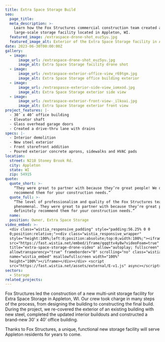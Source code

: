 ```yaml
---
title: Extra Space Storage Build
seo:
  page_title:
  meta_description: >-
    Learn how the Fox Structures commercial construction team created a
    large-scale storage facility located in Appleton, WI.
  featured_image: /extraspace-drone-shot_euz5yu.jpg
  featured_image_alt: Exterior of the Extra Space Storage facility in Appleton, WI
date: 2023-06-30T00:00:00Z
gallery:
  - image:
      image_url: /extraspace-drone-shot_euz5yu.jpg
      image_alt: Extra Space Storage facility drone shot
  - image:
      image_url: /extraspace-exterior-office-view_r69tgm.jpg
      image_alt: Extra Space Storage office building exterior
  - image:
      image_url: /extraspasce-exterior-side-view_iomxod.jpg
      image_alt: Extra Space Storage exterior side view
  - image:
      image_url: /extraspace-exterior-front-view-_ilkoai.jpg
      image_alt: Extra Space Storage exterior front view
project_features: |-
  - 30’ x 40’ office building
  - Elevator shaft
  - Glass overhead garage doors
  - Created a drive-thru lane with drains 
specs: |-
  - Interior demolition
  - New steel exterior
  - Front storefront addition
  - Poured exterior concrete aprons, sidewalks and HVAC pads 
location:
  street: N218 Stoney Brook Rd.
  city: Appleton
  state: WI
  zip: 54915
quote:
  quote_short: >-
    “They were great to partner with because they’re great people! We definitely
    recommend them for your construction needs.”
  quote_full: >-
    “The level of professionalism and quality of the Fox Structures team is
    phenomenal. They were great to partner with because they’re great people! We
    definitely recommend them for your construction needs.”
  name:
  position: Owner, Extra Space Storage
video_embed: >-
  <div class="wistia_responsive_padding" style="padding:56.25% 0 0
  0;position:relative;"><div class="wistia_responsive_wrapper"
  style="height:100%;left:0;position:absolute;top:0;width:100%;"><iframe
  src="https://fast.wistia.net/embed/iframe/qqqttv4y8w?videoFoam=true"
  title="extra-space-storage-drone-video" allow="autoplay; fullscreen"
  allowtransparency="true" frameborder="0" scrolling="no" class="wistia_embed"
  name="wistia_embed" msallowfullscreen width="100%"
  height="100%"></iframe></div></div> <script
  src="https://fast.wistia.net/assets/external/E-v1.js" async></script>
sectors:
  - Storage
related_projects:
---
```

Fox Structures led the construction of a new multi-unit storage facility for Extra Space Storage in Appleton, WI. Our crew took charge in many steps of the process, from designing the building to constructing the final build. During the project, we re-covered the exterior of an existing building with new steel, completed the updated interior buildouts and constructed a brand-new 30’ x 40’ office building. 

Thanks to Fox Structures, a unique, functional new storage facility will serve Appleton residents for years to come. 